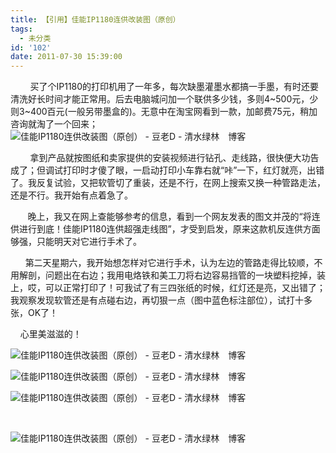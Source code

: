 ```yaml
---
title: 【引用】佳能IP1180连供改装图（原创）
tags:
  - 未分类
id: '102'
date: 2011-07-30 15:39:00
---
```


        买了个IP1180的打印机用了一年多，每次缺墨灌墨水都搞一手墨，有时还要清洗好长时间才能正常用。后去电脑城问加一个联供多少钱，多则4~500元，少则3~400百元(一般另带墨盒的)。无意中在淘宝网看到一款，加邮费75元，稍加咨询就淘了一个回来；![佳能IP1180连供改装图（原创） - 豆老D - 清水绿林　博客](http://img685.ph.126.net/bmkeIQ-RvuPiqyJl7Yj8YA==/46161896181822175.jpg "佳能IP1180连供改装图（原创） - 豆老D - 清水绿林　博客")

        拿到产品就按图纸和卖家提供的安装视频进行钻孔、走线路，很快便大功告成了；但调试打印时才傻了眼，一启动打印小车靠右就“咔”一下，红灯就亮，出错了。我反复试验，又把软管切了重装，还是不行，在网上搜索又换一种管路走法，还是不行。我开始有点着急了。

       晚上，我又在网上查能够参考的信息，看到一个网友发表的图文并茂的“将连供进行到底！佳能IP1180连供超强走线图”，才受到启发，原来这款机反连供方面够强，只能明天对它进行手术了。

      第二天星期六，我开始想怎样对它进行手术，认为左边的管路走得比较顺，不用解剖，问题出在右边；我用电烙铁和美工刀将右边容易挡管的一块塑料挖掉，装上，哎，可以正常打印了！可我试了有三四张纸的时候，红灯还是亮，又出错了；我观察发现软管还是有点碰右边，再切狠一点（图中蓝色标注部位），试打十多张，OK了！

    心里美滋滋的！

![佳能IP1180连供改装图（原创） - 豆老D - 清水绿林　博客](http://img20.ph.126.net/vnBA1Wkqr-6MrZLuz1Xphw==/3165749063066947588.jpg "佳能IP1180连供改装图（原创） - 豆老D - 清水绿林　博客")

![佳能IP1180连供改装图（原创） - 豆老D - 清水绿林　博客](http://img381.ph.126.net/JBYxgso5RS2oXl3H0va_gw==/2387189277484252964.jpg "佳能IP1180连供改装图（原创） - 豆老D - 清水绿林　博客")

![佳能IP1180连供改装图（原创） - 豆老D - 清水绿林　博客](http://img.ph.126.net/R_62zDW8JmTlglvLsdBB_g==/3330130449464705661.jpg "佳能IP1180连供改装图（原创） - 豆老D - 清水绿林　博客")

 

![佳能IP1180连供改装图（原创） - 豆老D - 清水绿林　博客](http://img839.ph.126.net/59-POL_qLlE6FMuHWl1cAA==/1796373301369373782.jpg "佳能IP1180连供改装图（原创） - 豆老D - 清水绿林　博客")